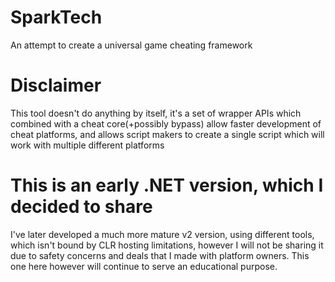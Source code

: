 # SparkTech
An attempt to create a universal game cheating framework

# Disclaimer
This tool doesn't do anything by itself, it's a set of wrapper APIs which combined with a cheat core(+possibly bypass) allow faster development of cheat platforms, and allows script makers to create a single script which will work with multiple different platforms

# This is an early .NET version, which I decided to share
I've later developed a much more mature v2 version, using different tools, which isn't bound by CLR hosting limitations, however I will not be sharing it due to safety concerns and deals that I made with platform owners.
This one here however will continue to serve an educational purpose.
